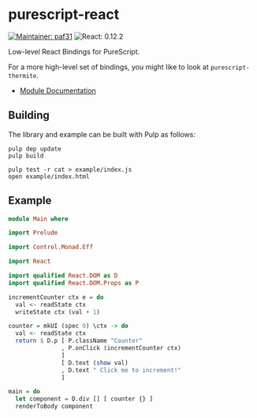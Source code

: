 purescript-react
================

[![Maintainer: paf31](https://img.shields.io/badge/maintainer-paf31-lightgrey.svg)](http://github.com/paf31) ![React: 0.12.2](https://img.shields.io/badge/react-0.12.2-lightgrey.svg)

Low-level React Bindings for PureScript.

For a more high-level set of bindings, you might like to look at `purescript-thermite`.

- [Module Documentation](docs/)

## Building

The library and example can be built with Pulp as follows:

    pulp dep update
    pulp build

    pulp test -r cat > example/index.js
    open example/index.html

## Example

```purescript
module Main where

import Prelude

import Control.Monad.Eff

import React

import qualified React.DOM as D
import qualified React.DOM.Props as P

incrementCounter ctx e = do
  val <- readState ctx
  writeState ctx (val + 1)

counter = mkUI (spec 0) \ctx -> do
  val <- readState ctx
  return $ D.p [ P.className "Counter"
               , P.onClick (incrementCounter ctx)
               ] 
               [ D.text (show val)
               , D.text " Click me to increment!"
               ]

main = do
  let component = D.div [] [ counter {} ]
  renderToBody component
```
